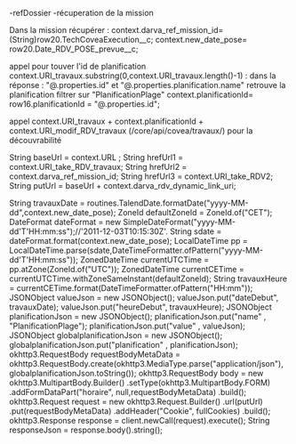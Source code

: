 -refDossier
-récuperation de la mission

Dans la mission récupérer :
context.darva_ref_mission_id=(String)row20.TechCoveaExecution__c;
context.new_date_pose= row20.Date_RDV_POSE_prevue__c;

appel pour touver l'id de planification context.URI_travaux.substring(0,context.URI_travaux.length()-1)  : dans la réponse : "@.properties.id" et "@.properties.planification.name" retrouve la planification
filtrer sur "PlanificationPlage"
context.planificationId= row16.planificationId = "@.properties.id";

appel context.URI_travaux + context.planificationId + context.URI_modif_RDV_travaux (/core/api/covea/travaux/) pour la découvrabilité


String baseUrl = context.URL ;
String hrefUrl1 = context.URI_take_RDV_travaux;
String hrefUrl2 = context.darva_ref_mission_id;
String hrefUrl3 = context.URI_take_RDV2;
String putUrl = baseUrl + context.darva_rdv_dynamic_link_uri;

String travauxDate = routines.TalendDate.formatDate("yyyy-MM-dd",context.new_date_pose);
ZoneId defaultZoneId = ZoneId.of("CET");
DateFormat dateFormat = new SimpleDateFormat("yyyy-MM-dd'T'HH:mm:ss");//'2011-12-03T10:15:30Z'.
String sdate = dateFormat.format(context.new_date_pose);
LocalDateTime pp = LocalDateTime.parse(sdate,DateTimeFormatter.ofPattern("yyyy-MM-dd'T'HH:mm:ss"));
ZonedDateTime currentUTCTime = pp.atZone(ZoneId.of("UTC"));
ZonedDateTime currentCETime = currentUTCTime.withZoneSameInstant(defaultZoneId);
String travauxHeure = currentCETime.format(DateTimeFormatter.ofPattern("HH:mm"));
JSONObject valueJson = new JSONObject();
valueJson.put("dateDebut", travauxDate);
valueJson.put("heureDebut", travauxHeure);
JSONObject planificationJson = new JSONObject();
planificationJson.put("name" , "PlanificationPlage");
planificationJson.put("value" , valueJson);
JSONObject globalplanificationJson = new JSONObject();
globalplanificationJson.put("planification" , planificationJson);
okhttp3.RequestBody requestBodyMetaData = okhttp3.RequestBody.create(okhttp3.MediaType.parse("application/json"), globalplanificationJson.toString());
okhttp3.RequestBody body = new okhttp3.MultipartBody.Builder()
 .setType(okhttp3.MultipartBody.FORM)
 .addFormDataPart("horaire", null,requestBodyMetaData)
 .build();
okhttp3.Request request = new okhttp3.Request.Builder()
 .url(putUrl)
 .put(requestBodyMetaData)
 .addHeader("Cookie", fullCookies)
 .build();
okhttp3.Response response = client.newCall(request).execute();
String responseJson = response.body().string();